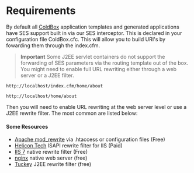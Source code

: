 # Requirements

By default all [ColdBox](http://wiki.coldbox.org/wiki/ConfigurationCFC.cfm) application templates and generated applications have SES support built in via our SES interceptor. This is declared in your configuration file ColdBox.cfc. This will allow you to build URI's by fowarding them through the index.cfm.

> **Important**  Some J2EE servlet containers do not support the forwarding of SES parameters via the routing template out of the box. You might need to enable full URL rewriting either through a web server or a J2EE filter. 

`http://localhost/index.cfm/home/about`

`http://localhost/home/about`

Then you will need to enable URL rewriting at the web server level or use a J2EE rewrite filter. The most common are listed below:

#### Some Resources

* [Apache mod_rewrite](http://httpd.apache.org/docs/current/mod/mod_rewrite.html) via .htaccess or configuration files (Free)
* [Helicon Tech](http://www.helicontech.com/) ISAPI rewrite filter for IIS (Paid)
* [IIS 7](http://www.iis.net/downloads/microsoft/url-rewrite) native rewrite filter (Free)
* [nginx](http://nginx.org/) native web server (free)
* [Tuckey](http://www.tuckey.org/) J2EE rewrite filter (free)


